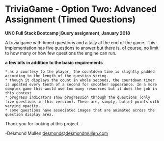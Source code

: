 # TriviaGame - Option Two: Advanced Assignment (Timed Questions)
**UNC Full Stack Bootcamp jQuery assignment, January 2018**

A trivia game with timed questions and a tally at the end of the game. This implementation has five questions to answer but there is, of course, no limit to how many or how few questions the engine can run.

**a few bits in addition to the basic requirements**

    * as a courtesy to the player, the countdown time is slightly padded according to the length of the question string.
    * though it displays the count in whole seconds, the countdown timer is updated every tenth of a second for smoother appearance. In a more complex game this would use too many resources but it does the job in this context
    * progress indicators show progression through the questions (only five questions in this version). These are, simply, bullet points with varying opacity.
    * some questions have associated images that are animated across the question display area.

Thank you for looking at this project.

-Desmond Mullen desmond@desmondmullen.com